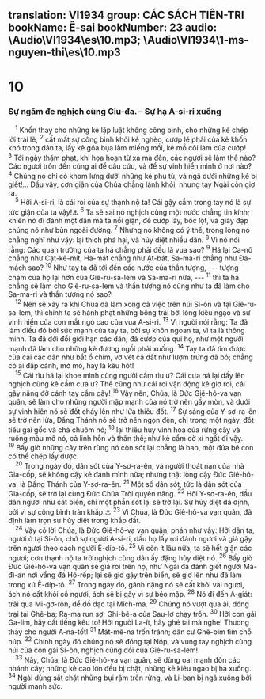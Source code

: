 translation: VI1934
group: CÁC SÁCH TIÊN-TRI
bookName: Ê-sai 
bookNumber: 23
audio: \Audio\VI1934\es\10.mp3; \Audio\VI1934\1-ms-nguyen-thi\es\10.mp3
-------

<div class="title"><h1>10</h1><h3>Sự ngăm đe nghịch cùng Giu-đa. – Sự hạ A-si-ri xuống</h3></div>
<span class="verse es_10_1"> <sup>1</sup> Khốn thay cho những kẻ lập luật không công bình, cho những kẻ chép lời trái lẽ, </span>
<span class="verse es_10_2"><sup>2</sup> cất mất sự công bình khỏi kẻ nghèo, cướp lẽ phải của kẻ khốn khó trong dân ta, lấy kẻ góa bụa làm miếng mồi, kẻ mồ côi làm của cướp! </span>
<span class="verse es_10_3"><sup>3</sup> Tới ngày thăm phạt, khi họa hoạn từ xa mà đến, các ngươi sẽ làm thể nào? Các ngươi trốn đến cùng ai để cầu cứu, và để sự vinh hiển mình ở nơi nào? </span>
<span class="verse es_10_4"><sup>4</sup> Chúng nó chỉ có khom lưng dưới những kẻ phu tù, và ngã dưới những kẻ bị giết!… Dầu vậy, cơn giận của Chúa chẳng lánh khỏi, nhưng tay Ngài còn giơ ra. <br/></span>
<span class="verse es_10_5"> <sup>5</sup> Hỡi A-si-ri, là cái roi của sự thạnh nộ ta! Cái gậy cầm trong tay nó là sự tức giận của ta vậy!<a data-toggle="tooltip" data-placement="bottom" title="Es 14:24-27; Na 1:1–3:19; So 2:13-15">⚓</a></span>
<span class="verse es_10_6"><sup>6</sup> Ta sẽ sai nó nghịch cùng một nước chẳng tin kính; khiến nó đi đánh một dân mà ta nổi giận, để cướp lấy, bóc lột, và giày đạp chúng nó như bùn ngoài đường. </span>
<span class="verse es_10_7"><sup>7</sup> Nhưng nó không có ý thế, trong lòng nó chẳng nghĩ như vậy: lại thích phá hại, và hủy diệt nhiều dân. </span>
<span class="verse es_10_8"><sup>8</sup> Vì nó nói rằng: Các quan trưởng của ta há chẳng phải đều là vua sao? </span>
<span class="verse es_10_9"><sup>9</sup> Há lại Ca-nô chẳng như Cạt-kê-mít, Ha-mát chẳng như Ạt-bát, Sa-ma-ri chẳng như Đa-mách sao? </span>
<span class="verse es_10_10"><sup>10</sup> Như tay ta đã tới đến các nước của thần tượng, --- tượng chạm của họ lại hơn của Giê-ru-sa-lem và Sa-ma-ri nữa, --- </span>
<span class="verse es_10_11"><sup>11</sup> thì ta há chẳng sẽ làm cho Giê-ru-sa-lem và thần tượng nó cũng như ta đã làm cho Sa-ma-ri và thần tượng nó sao? <br/></span>
<span class="verse es_10_12"> <sup>12</sup> Nên sẽ xảy ra khi Chúa đã làm xong cả việc trên núi Si-ôn và tại Giê-ru-sa-lem, thì chính ta sẽ hành phạt những bông trái bởi lòng kiêu ngạo và sự vinh hiển của con mắt ngó cao của vua A-si-ri. </span>
<span class="verse es_10_13"><sup>13</sup> Vì người nói rằng: Ta đã làm điều đó bởi sức mạnh của tay ta, bởi sự khôn ngoan ta, vì ta là thông minh. Ta đã dời đổi giới hạn các dân; đã cướp của quí họ, như một người mạnh đã làm cho những kẻ đương ngồi phải xuống. </span>
<span class="verse es_10_14"><sup>14</sup> Tay ta đã tìm được của cải các dân như bắt ổ chim, vơ vét cả đất như lượm trứng đã bỏ; chẳng có ai đập cánh, mở mỏ, hay là kêu hót! <br/></span>
<span class="verse es_10_15"> <sup>15</sup> Cái rìu há lại khoe mình cùng người cầm rìu ư? Cái cưa há lại dấy lên nghịch cùng kẻ cầm cưa ư? Thế cũng như cái roi vận động kẻ giơ roi, cái gậy nâng đỡ cánh tay cầm gậy! </span>
<span class="verse es_10_16"><sup>16</sup> Vậy nên, Chúa, là Đức Giê-hô-va vạn quân, sẽ làm cho những người mập mạnh của nó trở nên gầy mòn, và dưới sự vinh hiển nó sẽ đốt cháy lên như lửa thiêu đốt. </span>
<span class="verse es_10_17"><sup>17</sup> Sự sáng của Y-sơ-ra-ên sẽ trở nên lửa, Đấng Thánh nó sẽ trở nên ngọn đèn, chỉ trong một ngày, đốt tiêu gai gốc và chà chuôm nó; </span>
<span class="verse es_10_18"><sup>18</sup> lại thiêu hủy vinh hoa của rừng cây và ruộng màu mỡ nó, cả linh hồn và thân thể; như kẻ cầm cờ xí ngất đi vậy. </span>
<span class="verse es_10_19"><sup>19</sup> Bấy giờ những cây trên rừng nó còn sót lại chẳng là bao, một đứa bé con có thể chép lấy được. <br/></span>
<span class="verse es_10_20"> <sup>20</sup> Trong ngày đó, dân sót của Y-sơ-ra-ên, và người thoát nạn của nhà Gia-cốp, sẽ không cậy kẻ đánh mình nữa; nhưng thật lòng cậy Đức Giê-hô-va, là Đấng Thánh của Y-sơ-ra-ên. </span>
<span class="verse es_10_21"><sup>21</sup> Một số dân sót, tức là dân sót của Gia-cốp, sẽ trở lại cùng Đức Chúa Trời quyền năng. </span>
<span class="verse es_10_22"><sup>22</sup> Hỡi Y-sơ-ra-ên, dầu dân ngươi như cát biển, chỉ một phần sót lại sẽ trở lại. Sự hủy diệt đã định, bởi vì sự công bình tràn khắp.<a data-toggle="tooltip" data-placement="bottom" title="Ro 9:27">⚓</a></span>
<span class="verse es_10_23"><sup>23</sup> Vì Chúa, là Đức Giê-hô-va vạn quân, đã định làm trọn sự hủy diệt trong khắp đất. <br/></span>
<span class="verse es_10_24"> <sup>24</sup> Vậy có lời Chúa, là Đức Giê-hô-va vạn quân, phán như vầy: Hỡi dân ta, ngươi ở tại Si-ôn, chớ sợ người A-si-ri, dầu họ lấy roi đánh ngươi và giá gậy trên ngươi theo cách người Ê-díp-tô. </span>
<span class="verse es_10_25"><sup>25</sup> Vì còn ít lâu nữa, ta sẽ hết giận các ngươi; cơn thạnh nộ ta trở nghịch cùng dân ấy đặng hủy diệt nó. </span>
<span class="verse es_10_26"><sup>26</sup> Bấy giờ Đức Giê-hô-va vạn quân sẽ giá roi trên họ, như Ngài đã đánh giết người Ma-đi-an nơi vầng đá Hô-rếp; lại sẽ giơ gậy trên biển, sẽ giơ lên như đã làm trong xứ Ê-díp-tô. </span>
<span class="verse es_10_27"><sup>27</sup> Trong ngày đó, gánh nặng nó sẽ cất khỏi vai ngươi, ách nó cất khỏi cổ ngươi, ách sẽ bị gãy vì sự béo mập. </span>
<span class="verse es_10_28"><sup>28</sup> Nó đi đến A-giát: trải qua Mi-gơ-rôn, để đồ đạc tại Mích-ma. </span>
<span class="verse es_10_29"><sup>29</sup> Chúng nó vượt qua ải, đóng trại tại Ghê-ba; Ra-ma run sợ; Ghi-bê-a của Sau-lơ chạy trốn. </span>
<span class="verse es_10_30"><sup>30</sup> Hỡi con gái Ga-lim, hãy cất tiếng kêu to! Hỡi người La-ít, hãy ghé tai mà nghe! Thương thay cho người A-na-tốt! </span>
<span class="verse es_10_31"><sup>31</sup> Mát-mê-na trốn tránh; dân cư Ghê-bim tìm chỗ núp. </span>
<span class="verse es_10_32"><sup>32</sup> Chính ngày đó chúng nó sẽ đóng tại Nóp, và vung tay nghịch cùng núi của con gái Si-ôn, nghịch cùng đồi của Giê-ru-sa-lem! <br/></span>
<span class="verse es_10_33"> <sup>33</sup> Nầy, Chúa, là Đức Giê-hô-va vạn quân, sẽ dùng oai mạnh đốn các nhánh cây; những kẻ cao lớn đều bị chặt, những kẻ kiêu ngạo bị hạ xuống. </span>
<span class="verse es_10_34"><sup>34</sup> Ngài dùng sắt chặt những bụi rậm trên rừng, và Li-ban bị ngã xuống bởi người mạnh sức. <br/></span>
